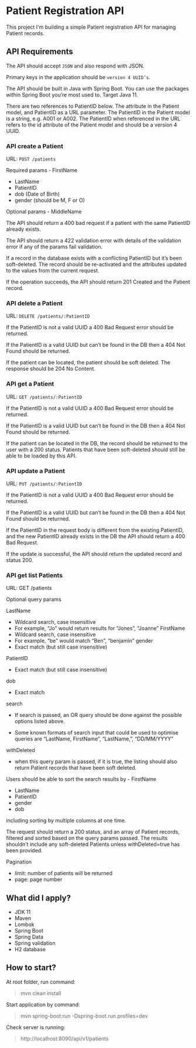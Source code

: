 # Patient Registration API

This project I'm building a simple Patient registration API for managing Patient records.

## API Requirements

The API should accept `JSON` and also respond with JSON.

Primary keys in the application should be `version 4 UUID’s`.

The API should be built in Java with Spring Boot. You can use the packages within Spring Boot you’re most used to.
Target Java 11.

There are two references to PatientID below. The attribute in the Patient model, and PatientID as a URL parameter. The PatientID in the Patient model is a string, e.g. A001 or A002. The PatientID when referenced in the URL refers to the id attribute of the Patient model and should be a version 4 UUID.

### API create a Patient

URL: `POST /patients`

Required params - FirstName
- LastName
- PatientID
- dob (Date of Birth)
- gender (should be M, F or O)

Optional params - MiddleName

The API should return a 400 bad request if a patient with the same PatientID already exists.

The API should return a 422 validation error with details of the validation error if any of the params fail validation.

If a record in the database exists with a conflicting PatientID but it’s been soft-deleted. The record should be re-activated and the attributes updated to the values from the current request.

If the operation succeeds, the API should return 201 Created and the Patient record.

### API delete a Patient

URL: `DELETE /patients/:PatientID`

If the PatientID is not a valid UUID a 400 Bad Request error should be returned.

If the PatientID is a valid UUID but can’t be found in the DB then a 404 Not Found should be returned.

If the patient can be located, the patient should be soft deleted. The response should be 204 No Content.

### API get a Patient

URL: `GET /patients/:PatientID`

If the PatientID is not a valid UUID a 400 Bad Request error should be returned.

If the PatientID is a valid UUID but can’t be found in the DB then a 404 Not Found should be returned.

If the patient can be located in the DB, the record should be returned to the user with a 200 status. Patients that have been soft-deleted should still be able to be loaded by this API.

### API update a Patient

URL: `PUT /patients/:PatientID`

If the PatientID is not a valid UUID a 400 Bad Request error should be returned.

If the PatientID is a valid UUID but can’t be found in the DB then a 404 Not Found should be returned.

If the PatientID in the request body is different from the existing PatientID, and the new PatientID already exists in the DB the API should return a 400 Bad Request.

If the update is successful, the API should return the updated record and status 200.

### API get list Patients

URL: GET /patients

Optional query params

LastName

- Wildcard search, case insensitive
- For example, “Jo” would return results for “Jones”, “Joanne” FirstName
- Wildcard search, case insensitive
- For example, “be” would match “Ben”, “benjamin” gender
- Exact match (but still case insensitive)

PatientID

- Exact match (but still case insensitive)

dob

- Exact match

search

- If search is passed, an OR query should be done against the possible options listed above.

- Some known formats of search input that could be used to optimise queries are “LastName, FirstName”, “LastName,”, “DD/MM/YYYY”

withDeleted

- when this query param is passed, if it is true, the listing should also return Patient records that have been soft deleted.

Users should be able to sort the search results by - FirstName
- LastName
- PatientID
- gender
- dob

including sorting by multiple columns at one time.

The request should return a 200 status, and an array of Patient records, filtered and sorted based on the query params passed. The results shouldn’t include any soft-deleted Patients unless withDeleted=true has been provided.

Pagination

- limit: number of patients will be returned
- page: page number

## What did I apply?

* JDK 11
* Maven
* Lombok
* Spring Boot
* Spring Data
* Spring validation
* H2 database

## How to start?

At root folder, run command:

> mvn clean install

Start application by command:

> mvn spring-boot:run -Dspring-boot.run.profiles=dev

Check server is running:

> http://localhost:8090/api/v1/patients